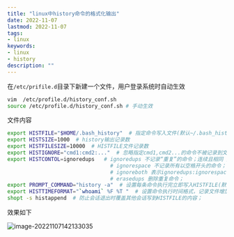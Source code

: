 ```yaml
---
title: "linux中history命令的格式化输出" 
date: 2022-11-07
lastmod: 2022-11-07
tags: 
- linux
keywords:
- linux
- history
description: "" 
---
```


在`/etc/prifile.d`目录下新建一个文件，用户登录系统时自动生效

```bash
vim  /etc/profile.d/history_conf.sh
source /etc/profile.d/history_conf.sh # 手动生效
```

文件内容

```bash
export HISTFILE="$HOME/.bash_history"  # 指定命令写入文件(默认~/.bash_history)
export HISTSIZE=1000  # history输出记录数
export HISTFILESIZE=10000  # HISTFILE文件记录数
export HISTIGNORE="cmd1:cmd2:..."  # 忽略指定cmd1,cmd2...的命令不被记录到文件；(加参数时会记录)
export HISTCONTOL=ignoredups   # ignoredups 不记录“重复”的命令；连续且相同 方为“重复” ；
                                 # ignorespace 不记录所有以空格开头的命令；
                                 # ignoreboth 表示ignoredups:ignorespace ,效果相当于以上两种的组合；
                                 # erasedups 删除重复命令；
export PROMPT_COMMAND="history -a"  # 设置每条命令执行完立即写入HISTFILE(默认等待退出会话写入)
export HISTTIMEFORMAT="`whoami` %F %T "  # 设置命令执行时间格式，记录文件增加时间戳
shopt -s histappend  # 防止会话退出时覆盖其他会话写到HISTFILE的内容；
```

效果如下

![image-20221107142133035](https://image.lvbibir.cn/blog/image-20221107142133035.png)
